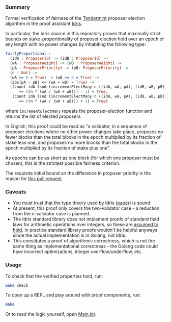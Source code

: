 ### Summary

Formal verification of fairness of the [Tendermint](https://github.com/tendermint/tendermint) proposer election algorithm in the proof assistant [Idris](https://idris-lang.org).

In particular, the Idris source in this repository proves that maximally strict bounds on stake-proportionality of proposer election hold over an epoch of any length with no power changes by inhabiting the following type:

```idris
fairlyProportional :
  (idA : ProposerId) -> (idB : ProposerId) ->
  (wA : ProposerWeight) -> (wB : ProposerWeight) ->
  (pA : ProposerPriority) -> (pB: ProposerPriority) ->
  (n : Nat) ->
  (wA >= 0 = True) -> (wB >= 0 = True) ->
  (abs(pA - pB) <= (wA + wB) = True) ->
  ((count idA (snd (incrementElectMany n ((idA, wA, pA), (idB, wB, pB)))))
      >= ((n * (wA / (wA + wB))) - 1) = True,
   (count idA (snd (incrementElectMany n ((idA, wA, pA), (idB, wB, pB)))))
      <= ((n * (wA / (wA + wB))) + 1) = True)
```

where `incrementElectMany` repeats the proposer-election function and returns the list of elected proposers.

In English, this proof could be read as "a validator, in a sequence of proposer elections where no other power
changes take place, proposes no fewer blocks than the total blocks in the epoch multiplied by its fraction of stake
less one, and proposes no more blocks than the total blocks in the epoch multiplied by its fraction of stake plus one".

As epochs can be as short as one block (for which one proposer must be chosen), this is the strictest possible fairness criterion.

The requisite initial bound on the difference in proposer priority is the reason for [this pull request](https://github.com/tendermint/tendermint/pull/3049).

### Caveats

- You must trust that the type theory used by Idris ([paper](https://pdfs.semanticscholar.org/1407/220ca09070233dca256433430d29e5321dc2.pdf)) is sound.
- At present, this proof only covers the two-validator case - a reduction from the n-validator case is planned.
- The Idris standard library does not implement proofs of standard field laws for arithmetic operations over integers, so these are [assumed to hold](src/Types.idr).
  In practice standard library proofs wouldn't be helpful anyways since the actual implementation is in Golang, not Idris.
- This constitutes a proof of algorithmic correctness, which is not the same thing as implementational correctness - the Golang
  code could have incorrect optimizations, integer overflow/underflow, etc.

### Usage

To check that the verified properties hold, run:

```bash
make check
```

To open up a REPL and play around with proof components, run:

```bash
make
```

Or to read the logic yourself, open [Main.idr](src/Main.idr).
